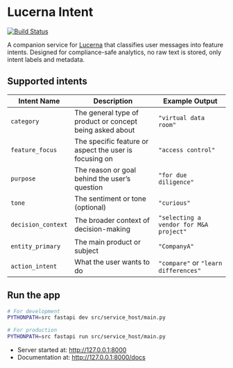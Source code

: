 # Lucerna Intent

[![Build Status](https://github.com/lydongcanh/lucerna-intent/actions/workflows/ci.yml/badge.svg)](https://github.com/lydongcanh/lucerna-intent/actions/workflows/ci.yml)

A companion service for [Lucerna](https://github.com/lydongcanh/lucerna) that classifies user messages into feature intents. 
Designed for compliance-safe analytics, no raw text is stored, only intent labels and metadata.

## Supported intents
| Intent Name         | Description                                              | Example Output                         |
| ------------------- | -------------------------------------------------------- | -------------------------------------- |
| `category`          | The general type of product or concept being asked about | `"virtual data room"`                  |
| `feature_focus`     | The specific feature or aspect the user is focusing on   | `"access control"`                     |
| `purpose`           | The reason or goal behind the user’s question            | `"for due diligence"`                  |
| `tone`              | The sentiment or tone (optional)                         | `"curious"`                            |
| `decision_context`  | The broader context of decision-making                   | `"selecting a vendor for M&A project"` |
| `entity_primary`    | The main product or subject                              | `"CompanyA"`                           |
| `action_intent`     | What the user wants to do                                | `"compare"` or `"learn differences"`   |

## Run the app
```bash
# For development
PYTHONPATH=src fastapi dev src/service_host/main.py
```

```bash
# For production
PYTHONPATH=src fastapi run src/service_host/main.py
```

- Server started at: http://127.0.0.1:8000
- Documentation at: http://127.0.0.1:8000/docs